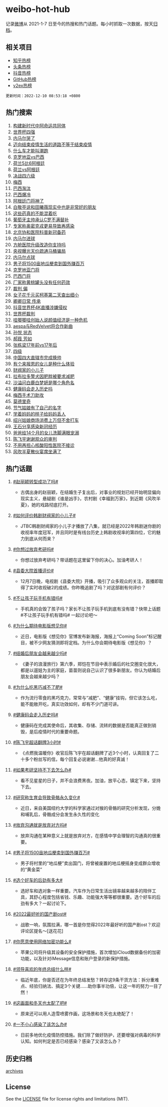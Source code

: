# weibo-hot-hub

记录[微博](https://www.weibo.com)从 2021-1-7 日至今的热搜和热门话题。每小时抓取一次数据，按天[归档](archives)。

## 相关项目

- [知乎热榜](https://github.com/lonnyzhang423/zhihu-hot-hub)
- [头条热榜](https://github.com/lonnyzhang423/toutiao-hot-hub)
- [抖音热榜](https://github.com/lonnyzhang423/douyin-hot-hub)
- [GitHub热榜](https://github.com/lonnyzhang423/github-hot-hub)
- [v2ex热榜](https://github.com/lonnyzhang423/v2ex-hot-hub)


`更新时间：2022-12-10 08:53:18 +0800`

## 热门搜索

1. [构建新时代中阿命运共同体](https://m.weibo.cn/search?containerid=100103type%3D1%26t%3D10%26q%3D%23%E6%9E%84%E5%BB%BA%E6%96%B0%E6%97%B6%E4%BB%A3%E4%B8%AD%E9%98%BF%E5%91%BD%E8%BF%90%E5%85%B1%E5%90%8C%E4%BD%93%23&stream_entry_id=51&isnewpage=1&extparam=seat%3D1%26c_type%3D51%26filter_type%3Drealtimehot%26dgr%3D0%26cate%3D10103%26pos%3D0%26display_time%3D1670633597%26pre_seqid%3D167063359701302915252&luicode=10000011&lfid=106003type%253D25%2526t%253D3%2526disable_hot%253D1%2526filter_type%253Drealtimehot)
1. [世界杯四强](https://m.weibo.cn/search?containerid=100103type%3D1%26t%3D10%26q%3D%23%E4%B8%96%E7%95%8C%E6%9D%AF%E5%9B%9B%E5%BC%BA%23&stream_entry_id=31&isnewpage=1&extparam=seat%3D1%26lcate%3D5001%26filter_type%3Drealtimehot%26pos%3D0%26q%3D%2523%25E4%25B8%2596%25E7%2595%258C%25E6%259D%25AF%25E5%259B%259B%25E5%25BC%25BA%2523%26c_type%3D31%26flag%3D1%26dgr%3D0%26cate%3D5001%26band_rank%3D1%26realpos%3D1%26display_time%3D1670633597%26pre_seqid%3D167063359701302915252&luicode=10000011&lfid=106003type%253D25%2526t%253D3%2526disable_hot%253D1%2526filter_type%253Drealtimehot)
1. [内马尔哭了](https://m.weibo.cn/search?containerid=100103type%3D1%26t%3D10%26q%3D%23%E5%86%85%E9%A9%AC%E5%B0%94%E5%93%AD%E4%BA%86%23&stream_entry_id=31&isnewpage=1&extparam=seat%3D1%26lcate%3D5001%26filter_type%3Drealtimehot%26pos%3D1%26q%3D%2523%25E5%2586%2585%25E9%25A9%25AC%25E5%25B0%2594%25E5%2593%25AD%25E4%25BA%2586%2523%26c_type%3D31%26flag%3D16%26dgr%3D0%26cate%3D5001%26band_rank%3D2%26realpos%3D2%26display_time%3D1670633597%26pre_seqid%3D167063359701302915252&luicode=10000011&lfid=106003type%253D25%2526t%253D3%2526disable_hot%253D1%2526filter_type%253Drealtimehot)
1. [迈向结束疫情生活的道路不等于结束疫情](https://m.weibo.cn/search?containerid=100103type%3D1%26t%3D10%26q%3D%23%E8%BF%88%E5%90%91%E7%BB%93%E6%9D%9F%E7%96%AB%E6%83%85%E7%94%9F%E6%B4%BB%E7%9A%84%E9%81%93%E8%B7%AF%E4%B8%8D%E7%AD%89%E4%BA%8E%E7%BB%93%E6%9D%9F%E7%96%AB%E6%83%85%23&stream_entry_id=31&isnewpage=1&extparam=seat%3D1%26lcate%3D5001%26filter_type%3Drealtimehot%26pos%3D2%26q%3D%2523%25E8%25BF%2588%25E5%2590%2591%25E7%25BB%2593%25E6%259D%259F%25E7%2596%25AB%25E6%2583%2585%25E7%2594%259F%25E6%25B4%25BB%25E7%259A%2584%25E9%2581%2593%25E8%25B7%25AF%25E4%25B8%258D%25E7%25AD%2589%25E4%25BA%258E%25E7%25BB%2593%25E6%259D%259F%25E7%2596%25AB%25E6%2583%2585%2523%26c_type%3D31%26flag%3D0%26dgr%3D0%26cate%3D5001%26band_rank%3D3%26realpos%3D3%26display_time%3D1670633597%26pre_seqid%3D167063359701302915252&luicode=10000011&lfid=106003type%253D25%2526t%253D3%2526disable_hot%253D1%2526filter_type%253Drealtimehot)
1. [什么车才能叫潮跑](https://m.weibo.cn/search?containerid=100103type%3D1%26t%3D10%26q%3D%23%E4%BB%80%E4%B9%88%E8%BD%A6%E6%89%8D%E8%83%BD%E5%8F%AB%E6%BD%AE%E8%B7%91%23&stream_entry_id=31&isnewpage=1&extparam=seat%3D1%26topic_ad%3D1%26lcate%3D5001%26filter_type%3Drealtimehot%26pos%3D3%26q%3D%2523%25E4%25BB%2580%25E4%25B9%2588%25E8%25BD%25A6%25E6%2589%258D%25E8%2583%25BD%25E5%258F%25AB%25E6%25BD%25AE%25E8%25B7%2591%2523%26c_type%3D31%26dgr%3D0%26cate%3D5001%26adid%3D174177%26band_rank%3D4%26display_time%3D1670633597%26pre_seqid%3D167063359701302915252&luicode=10000011&lfid=106003type%253D25%2526t%253D3%2526disable_hot%253D1%2526filter_type%253Drealtimehot)
1. [克罗地亚vs巴西](https://m.weibo.cn/search?containerid=100103type%3D1%26t%3D10%26q%3D%E5%85%8B%E7%BD%97%E5%9C%B0%E4%BA%9Avs%E5%B7%B4%E8%A5%BF&stream_entry_id=31&isnewpage=1&extparam=seat%3D1%26lcate%3D5001%26filter_type%3Drealtimehot%26pos%3D4%26q%3D%25E5%2585%258B%25E7%25BD%2597%25E5%259C%25B0%25E4%25BA%259Avs%25E5%25B7%25B4%25E8%25A5%25BF%26c_type%3D31%26flag%3D0%26dgr%3D0%26cate%3D5001%26band_rank%3D4%26realpos%3D4%26display_time%3D1670633597%26pre_seqid%3D167063359701302915252&luicode=10000011&lfid=106003type%253D25%2526t%253D3%2526disable_hot%253D1%2526filter_type%253Drealtimehot)
1. [荷兰5比6阿根廷](https://m.weibo.cn/search?containerid=100103type%3D1%26t%3D10%26q%3D%23%E8%8D%B7%E5%85%B05%E6%AF%946%E9%98%BF%E6%A0%B9%E5%BB%B7%23&stream_entry_id=31&isnewpage=1&extparam=seat%3D1%26lcate%3D5001%26filter_type%3Drealtimehot%26pos%3D5%26q%3D%2523%25E8%258D%25B7%25E5%2585%25B05%25E6%25AF%25946%25E9%2598%25BF%25E6%25A0%25B9%25E5%25BB%25B7%2523%26c_type%3D31%26flag%3D16%26dgr%3D0%26cate%3D5001%26band_rank%3D5%26realpos%3D5%26display_time%3D1670633597%26pre_seqid%3D167063359701302915252&luicode=10000011&lfid=106003type%253D25%2526t%253D3%2526disable_hot%253D1%2526filter_type%253Drealtimehot)
1. [荷兰vs阿根廷](https://m.weibo.cn/search?containerid=100103type%3D1%26t%3D10%26q%3D%23%E8%8D%B7%E5%85%B0vs%E9%98%BF%E6%A0%B9%E5%BB%B7%23&stream_entry_id=31&isnewpage=1&extparam=seat%3D1%26lcate%3D5001%26filter_type%3Drealtimehot%26pos%3D6%26q%3D%2523%25E8%258D%25B7%25E5%2585%25B0vs%25E9%2598%25BF%25E6%25A0%25B9%25E5%25BB%25B7%2523%26c_type%3D31%26flag%3D16%26dgr%3D0%26cate%3D5001%26band_rank%3D6%26realpos%3D6%26display_time%3D1670633597%26pre_seqid%3D167063359701302915252&luicode=10000011&lfid=106003type%253D25%2526t%253D3%2526disable_hot%253D1%2526filter_type%253Drealtimehot)
1. [决战四六级](https://m.weibo.cn/search?containerid=100103type%3D1%26t%3D10%26q%3D%23%E5%86%B3%E6%88%98%E5%9B%9B%E5%85%AD%E7%BA%A7%23&stream_entry_id=31&isnewpage=1&extparam=seat%3D1%26lcate%3D5001%26filter_type%3Drealtimehot%26pos%3D7%26q%3D%2523%25E5%2586%25B3%25E6%2588%2598%25E5%259B%259B%25E5%2585%25AD%25E7%25BA%25A7%2523%26c_type%3D31%26dgr%3D0%26cate%3D5001%26adid%3D174599%26band_rank%3D7%26display_time%3D1670633597%26pre_seqid%3D167063359701302915252&luicode=10000011&lfid=106003type%253D25%2526t%253D3%2526disable_hot%253D1%2526filter_type%253Drealtimehot)
1. [梅西](https://m.weibo.cn/search?containerid=100103type%3D1%26t%3D10%26q%3D%23%E6%A2%85%E8%A5%BF%23&stream_entry_id=31&isnewpage=1&extparam=seat%3D1%26lcate%3D5001%26filter_type%3Drealtimehot%26pos%3D8%26q%3D%2523%25E6%25A2%2585%25E8%25A5%25BF%2523%26c_type%3D31%26flag%3D16%26dgr%3D0%26cate%3D5001%26band_rank%3D7%26realpos%3D7%26display_time%3D1670633597%26pre_seqid%3D167063359701302915252&luicode=10000011&lfid=106003type%253D25%2526t%253D3%2526disable_hot%253D1%2526filter_type%253Drealtimehot)
1. [巴西淘汰](https://m.weibo.cn/search?containerid=100103type%3D1%26t%3D10%26q%3D%23%E5%B7%B4%E8%A5%BF%E6%B7%98%E6%B1%B0%23&stream_entry_id=31&isnewpage=1&extparam=seat%3D1%26lcate%3D5001%26filter_type%3Drealtimehot%26pos%3D9%26q%3D%2523%25E5%25B7%25B4%25E8%25A5%25BF%25E6%25B7%2598%25E6%25B1%25B0%2523%26c_type%3D31%26flag%3D16%26dgr%3D0%26cate%3D5001%26band_rank%3D8%26realpos%3D8%26display_time%3D1670633597%26pre_seqid%3D167063359701302915252&luicode=10000011&lfid=106003type%253D25%2526t%253D3%2526disable_hot%253D1%2526filter_type%253Drealtimehot)
1. [巴西爆冷](https://m.weibo.cn/search?containerid=100103type%3D1%26t%3D10%26q%3D%23%E5%B7%B4%E8%A5%BF%E7%88%86%E5%86%B7%23&stream_entry_id=31&isnewpage=1&extparam=seat%3D1%26lcate%3D5001%26filter_type%3Drealtimehot%26pos%3D10%26q%3D%2523%25E5%25B7%25B4%25E8%25A5%25BF%25E7%2588%2586%25E5%2586%25B7%2523%26c_type%3D31%26flag%3D0%26dgr%3D0%26cate%3D5001%26band_rank%3D9%26realpos%3D9%26display_time%3D1670633597%26pre_seqid%3D167063359701302915252&luicode=10000011&lfid=106003type%253D25%2526t%253D3%2526disable_hot%253D1%2526filter_type%253Drealtimehot)
1. [阿根廷门将神了](https://m.weibo.cn/search?containerid=100103type%3D1%26t%3D10%26q%3D%23%E9%98%BF%E6%A0%B9%E5%BB%B7%E9%97%A8%E5%B0%86%E7%A5%9E%E4%BA%86%23&stream_entry_id=31&isnewpage=1&extparam=seat%3D1%26lcate%3D5001%26filter_type%3Drealtimehot%26pos%3D11%26q%3D%2523%25E9%2598%25BF%25E6%25A0%25B9%25E5%25BB%25B7%25E9%2597%25A8%25E5%25B0%2586%25E7%25A5%259E%25E4%25BA%2586%2523%26c_type%3D31%26flag%3D0%26dgr%3D0%26cate%3D5001%26band_rank%3D10%26realpos%3D10%26display_time%3D1670633597%26pre_seqid%3D167063359701302915252&luicode=10000011&lfid=106003type%253D25%2526t%253D3%2526disable_hot%253D1%2526filter_type%253Drealtimehot)
1. [白敬亭说和田曦薇现实中也是非常好的朋友](https://m.weibo.cn/search?containerid=100103type%3D1%26t%3D10%26q%3D%23%E7%99%BD%E6%95%AC%E4%BA%AD%E8%AF%B4%E5%92%8C%E7%94%B0%E6%9B%A6%E8%96%87%E7%8E%B0%E5%AE%9E%E4%B8%AD%E4%B9%9F%E6%98%AF%E9%9D%9E%E5%B8%B8%E5%A5%BD%E7%9A%84%E6%9C%8B%E5%8F%8B%23&stream_entry_id=31&isnewpage=1&extparam=seat%3D1%26lcate%3D5001%26filter_type%3Drealtimehot%26pos%3D12%26q%3D%2523%25E7%2599%25BD%25E6%2595%25AC%25E4%25BA%25AD%25E8%25AF%25B4%25E5%2592%258C%25E7%2594%25B0%25E6%259B%25A6%25E8%2596%2587%25E7%258E%25B0%25E5%25AE%259E%25E4%25B8%25AD%25E4%25B9%259F%25E6%2598%25AF%25E9%259D%259E%25E5%25B8%25B8%25E5%25A5%25BD%25E7%259A%2584%25E6%259C%258B%25E5%258F%258B%2523%26c_type%3D31%26flag%3D0%26dgr%3D0%26cate%3D5001%26band_rank%3D11%26realpos%3D11%26display_time%3D1670633597%26pre_seqid%3D167063359701302915252&luicode=10000011&lfid=106003type%253D25%2526t%253D3%2526disable_hot%253D1%2526filter_type%253Drealtimehot)
1. [这些药真的不能混着吃](https://m.weibo.cn/search?containerid=100103type%3D1%26t%3D10%26q%3D%23%E8%BF%99%E4%BA%9B%E8%8D%AF%E7%9C%9F%E7%9A%84%E4%B8%8D%E8%83%BD%E6%B7%B7%E7%9D%80%E5%90%83%23&stream_entry_id=31&isnewpage=1&extparam=seat%3D1%26lcate%3D5001%26filter_type%3Drealtimehot%26pos%3D13%26q%3D%2523%25E8%25BF%2599%25E4%25BA%259B%25E8%258D%25AF%25E7%259C%259F%25E7%259A%2584%25E4%25B8%258D%25E8%2583%25BD%25E6%25B7%25B7%25E7%259D%2580%25E5%2590%2583%2523%26c_type%3D31%26flag%3D1%26dgr%3D0%26cate%3D5001%26band_rank%3D12%26realpos%3D12%26display_time%3D1670633597%26pre_seqid%3D167063359701302915252&luicode=10000011&lfid=106003type%253D25%2526t%253D3%2526disable_hot%253D1%2526filter_type%253Drealtimehot)
1. [葡萄牙主帅承认C罗不满替补](https://m.weibo.cn/search?containerid=100103type%3D1%26t%3D10%26q%3D%23%E8%91%A1%E8%90%84%E7%89%99%E4%B8%BB%E5%B8%85%E6%89%BF%E8%AE%A4C%E7%BD%97%E4%B8%8D%E6%BB%A1%E6%9B%BF%E8%A1%A5%23&stream_entry_id=31&isnewpage=1&extparam=seat%3D1%26lcate%3D5001%26filter_type%3Drealtimehot%26pos%3D14%26q%3D%2523%25E8%2591%25A1%25E8%2590%2584%25E7%2589%2599%25E4%25B8%25BB%25E5%25B8%2585%25E6%2589%25BF%25E8%25AE%25A4C%25E7%25BD%2597%25E4%25B8%258D%25E6%25BB%25A1%25E6%259B%25BF%25E8%25A1%25A5%2523%26c_type%3D31%26flag%3D0%26dgr%3D0%26cate%3D5001%26band_rank%3D13%26realpos%3D13%26display_time%3D1670633597%26pre_seqid%3D167063359701302915252&luicode=10000011&lfid=106003type%253D25%2526t%253D3%2526disable_hot%253D1%2526filter_type%253Drealtimehot)
1. [专家称奥密克戎更易导致再感染](https://m.weibo.cn/search?containerid=100103type%3D1%26t%3D10%26q%3D%23%E4%B8%93%E5%AE%B6%E7%A7%B0%E5%A5%A5%E5%AF%86%E5%85%8B%E6%88%8E%E6%9B%B4%E6%98%93%E5%AF%BC%E8%87%B4%E5%86%8D%E6%84%9F%E6%9F%93%23&stream_entry_id=31&isnewpage=1&extparam=seat%3D1%26lcate%3D5001%26filter_type%3Drealtimehot%26pos%3D15%26q%3D%2523%25E4%25B8%2593%25E5%25AE%25B6%25E7%25A7%25B0%25E5%25A5%25A5%25E5%25AF%2586%25E5%2585%258B%25E6%2588%258E%25E6%259B%25B4%25E6%2598%2593%25E5%25AF%25BC%25E8%2587%25B4%25E5%2586%258D%25E6%2584%259F%25E6%259F%2593%2523%26c_type%3D31%26flag%3D1%26dgr%3D0%26cate%3D5001%26band_rank%3D14%26realpos%3D14%26display_time%3D1670633597%26pre_seqid%3D167063359701302915252&luicode=10000011&lfid=106003type%253D25%2526t%253D3%2526disable_hot%253D1%2526filter_type%253Drealtimehot)
1. [北京协和医院科普新冠备药](https://m.weibo.cn/search?containerid=100103type%3D1%26t%3D10%26q%3D%23%E5%8C%97%E4%BA%AC%E5%8D%8F%E5%92%8C%E5%8C%BB%E9%99%A2%E7%A7%91%E6%99%AE%E6%96%B0%E5%86%A0%E5%A4%87%E8%8D%AF%23&stream_entry_id=31&isnewpage=1&extparam=seat%3D1%26lcate%3D5001%26filter_type%3Drealtimehot%26pos%3D16%26q%3D%2523%25E5%258C%2597%25E4%25BA%25AC%25E5%258D%258F%25E5%2592%258C%25E5%258C%25BB%25E9%2599%25A2%25E7%25A7%2591%25E6%2599%25AE%25E6%2596%25B0%25E5%2586%25A0%25E5%25A4%2587%25E8%258D%25AF%2523%26c_type%3D31%26flag%3D1%26dgr%3D0%26cate%3D5001%26band_rank%3D15%26realpos%3D15%26display_time%3D1670633597%26pre_seqid%3D167063359701302915252&luicode=10000011&lfid=106003type%253D25%2526t%253D3%2526disable_hot%253D1%2526filter_type%253Drealtimehot)
1. [内马尔进球](https://m.weibo.cn/search?containerid=100103type%3D1%26t%3D10%26q%3D%23%E5%86%85%E9%A9%AC%E5%B0%94%E8%BF%9B%E7%90%83%23&stream_entry_id=31&isnewpage=1&extparam=seat%3D1%26lcate%3D5001%26filter_type%3Drealtimehot%26pos%3D17%26q%3D%2523%25E5%2586%2585%25E9%25A9%25AC%25E5%25B0%2594%25E8%25BF%259B%25E7%2590%2583%2523%26c_type%3D31%26flag%3D0%26dgr%3D0%26cate%3D5001%26band_rank%3D16%26realpos%3D16%26display_time%3D1670633597%26pre_seqid%3D167063359701302915252&luicode=10000011&lfid=106003type%253D25%2526t%253D3%2526disable_hot%253D1%2526filter_type%253Drealtimehot)
1. [方舱医院升级改造你支持吗](https://m.weibo.cn/search?containerid=100103type%3D1%26t%3D10%26q%3D%23%E6%96%B9%E8%88%B1%E5%8C%BB%E9%99%A2%E5%8D%87%E7%BA%A7%E6%94%B9%E9%80%A0%E4%BD%A0%E6%94%AF%E6%8C%81%E5%90%97%23&stream_entry_id=31&isnewpage=1&extparam=seat%3D1%26lcate%3D5001%26filter_type%3Drealtimehot%26pos%3D18%26q%3D%2523%25E6%2596%25B9%25E8%2588%25B1%25E5%258C%25BB%25E9%2599%25A2%25E5%258D%2587%25E7%25BA%25A7%25E6%2594%25B9%25E9%2580%25A0%25E4%25BD%25A0%25E6%2594%25AF%25E6%258C%2581%25E5%2590%2597%2523%26c_type%3D31%26flag%3D1%26dgr%3D0%26cate%3D5001%26band_rank%3D17%26realpos%3D17%26display_time%3D1670633597%26pre_seqid%3D167063359701302915252&luicode=10000011&lfid=106003type%253D25%2526t%253D3%2526disable_hot%253D1%2526filter_type%253Drealtimehot)
1. [央视曝光天价疏通马桶骗局](https://m.weibo.cn/search?containerid=100103type%3D1%26t%3D10%26q%3D%23%E5%A4%AE%E8%A7%86%E6%9B%9D%E5%85%89%E5%A4%A9%E4%BB%B7%E7%96%8F%E9%80%9A%E9%A9%AC%E6%A1%B6%E9%AA%97%E5%B1%80%23&stream_entry_id=31&isnewpage=1&extparam=seat%3D1%26lcate%3D5001%26filter_type%3Drealtimehot%26pos%3D19%26q%3D%2523%25E5%25A4%25AE%25E8%25A7%2586%25E6%259B%259D%25E5%2585%2589%25E5%25A4%25A9%25E4%25BB%25B7%25E7%2596%258F%25E9%2580%259A%25E9%25A9%25AC%25E6%25A1%25B6%25E9%25AA%2597%25E5%25B1%2580%2523%26c_type%3D31%26flag%3D0%26dgr%3D0%26cate%3D5001%26band_rank%3D18%26realpos%3D18%26display_time%3D1670633597%26pre_seqid%3D167063359701302915252&luicode=10000011&lfid=106003type%253D25%2526t%253D3%2526disable_hot%253D1%2526filter_type%253Drealtimehot)
1. [内马尔点球](https://m.weibo.cn/search?containerid=100103type%3D1%26t%3D10%26q%3D%E5%86%85%E9%A9%AC%E5%B0%94%E7%82%B9%E7%90%83&stream_entry_id=31&isnewpage=1&extparam=seat%3D1%26lcate%3D5001%26filter_type%3Drealtimehot%26pos%3D20%26q%3D%25E5%2586%2585%25E9%25A9%25AC%25E5%25B0%2594%25E7%2582%25B9%25E7%2590%2583%26c_type%3D31%26flag%3D0%26dgr%3D0%26cate%3D5001%26band_rank%3D19%26realpos%3D19%26display_time%3D1670633597%26pre_seqid%3D167063359701302915252&luicode=10000011&lfid=106003type%253D25%2526t%253D3%2526disable_hot%253D1%2526filter_type%253Drealtimehot)
1. [男子将1500亩地瓜梗卖到国外赚百万](https://m.weibo.cn/search?containerid=100103type%3D1%26t%3D10%26q%3D%23%E7%94%B7%E5%AD%90%E5%B0%861500%E4%BA%A9%E5%9C%B0%E7%93%9C%E6%A2%97%E5%8D%96%E5%88%B0%E5%9B%BD%E5%A4%96%E8%B5%9A%E7%99%BE%E4%B8%87%23&stream_entry_id=31&isnewpage=1&extparam=seat%3D1%26lcate%3D5001%26filter_type%3Drealtimehot%26pos%3D21%26q%3D%2523%25E7%2594%25B7%25E5%25AD%2590%25E5%25B0%25861500%25E4%25BA%25A9%25E5%259C%25B0%25E7%2593%259C%25E6%25A2%2597%25E5%258D%2596%25E5%2588%25B0%25E5%259B%25BD%25E5%25A4%2596%25E8%25B5%259A%25E7%2599%25BE%25E4%25B8%2587%2523%26c_type%3D31%26flag%3D1%26dgr%3D0%26cate%3D5001%26band_rank%3D20%26realpos%3D20%26display_time%3D1670633597%26pre_seqid%3D167063359701302915252&luicode=10000011&lfid=106003type%253D25%2526t%253D3%2526disable_hot%253D1%2526filter_type%253Drealtimehot)
1. [克罗地亚门将](https://m.weibo.cn/search?containerid=100103type%3D1%26t%3D10%26q%3D%23%E5%85%8B%E7%BD%97%E5%9C%B0%E4%BA%9A%E9%97%A8%E5%B0%86%23&stream_entry_id=31&isnewpage=1&extparam=seat%3D1%26lcate%3D5001%26filter_type%3Drealtimehot%26pos%3D22%26q%3D%2523%25E5%2585%258B%25E7%25BD%2597%25E5%259C%25B0%25E4%25BA%259A%25E9%2597%25A8%25E5%25B0%2586%2523%26c_type%3D31%26flag%3D0%26dgr%3D0%26cate%3D5001%26band_rank%3D21%26realpos%3D21%26display_time%3D1670633597%26pre_seqid%3D167063359701302915252&luicode=10000011&lfid=106003type%253D25%2526t%253D3%2526disable_hot%253D1%2526filter_type%253Drealtimehot)
1. [巴西门将](https://m.weibo.cn/search?containerid=100103type%3D1%26t%3D10%26q%3D%E5%B7%B4%E8%A5%BF%E9%97%A8%E5%B0%86&stream_entry_id=31&isnewpage=1&extparam=seat%3D1%26lcate%3D5001%26filter_type%3Drealtimehot%26pos%3D23%26q%3D%25E5%25B7%25B4%25E8%25A5%25BF%25E9%2597%25A8%25E5%25B0%2586%26c_type%3D31%26flag%3D0%26dgr%3D0%26cate%3D5001%26band_rank%3D22%26realpos%3D22%26display_time%3D1670633597%26pre_seqid%3D167063359701302915252&luicode=10000011&lfid=106003type%253D25%2526t%253D3%2526disable_hot%253D1%2526filter_type%253Drealtimehot)
1. [厂家称黄桃罐头没有任何药效](https://m.weibo.cn/search?containerid=100103type%3D1%26t%3D10%26q%3D%23%E5%8E%82%E5%AE%B6%E7%A7%B0%E9%BB%84%E6%A1%83%E7%BD%90%E5%A4%B4%E6%B2%A1%E6%9C%89%E4%BB%BB%E4%BD%95%E8%8D%AF%E6%95%88%23&stream_entry_id=31&isnewpage=1&extparam=seat%3D1%26lcate%3D5001%26filter_type%3Drealtimehot%26pos%3D24%26q%3D%2523%25E5%258E%2582%25E5%25AE%25B6%25E7%25A7%25B0%25E9%25BB%2584%25E6%25A1%2583%25E7%25BD%2590%25E5%25A4%25B4%25E6%25B2%25A1%25E6%259C%2589%25E4%25BB%25BB%25E4%25BD%2595%25E8%258D%25AF%25E6%2595%2588%2523%26c_type%3D31%26flag%3D0%26dgr%3D0%26cate%3D5001%26band_rank%3D23%26realpos%3D23%26display_time%3D1670633597%26pre_seqid%3D167063359701302915252&luicode=10000011&lfid=106003type%253D25%2526t%253D3%2526disable_hot%253D1%2526filter_type%253Drealtimehot)
1. [裁判 偏](https://m.weibo.cn/search?containerid=100103type%3D1%26t%3D10%26q%3D%E8%A3%81%E5%88%A4+%E5%81%8F&stream_entry_id=31&isnewpage=1&extparam=seat%3D1%26lcate%3D5001%26filter_type%3Drealtimehot%26pos%3D25%26q%3D%25E8%25A3%2581%25E5%2588%25A4%2520%25E5%2581%258F%26c_type%3D31%26flag%3D0%26dgr%3D0%26cate%3D5001%26band_rank%3D24%26realpos%3D24%26display_time%3D1670633597%26pre_seqid%3D167063359701302915252&luicode=10000011&lfid=106003type%253D25%2526t%253D3%2526disable_hot%253D1%2526filter_type%253Drealtimehot)
1. [女子花千元买柯基第二天查出细小](https://m.weibo.cn/search?containerid=100103type%3D1%26t%3D10%26q%3D%23%E5%A5%B3%E5%AD%90%E8%8A%B1%E5%8D%83%E5%85%83%E4%B9%B0%E6%9F%AF%E5%9F%BA%E7%AC%AC%E4%BA%8C%E5%A4%A9%E6%9F%A5%E5%87%BA%E7%BB%86%E5%B0%8F%23&stream_entry_id=31&isnewpage=1&extparam=seat%3D1%26lcate%3D5001%26filter_type%3Drealtimehot%26pos%3D26%26q%3D%2523%25E5%25A5%25B3%25E5%25AD%2590%25E8%258A%25B1%25E5%258D%2583%25E5%2585%2583%25E4%25B9%25B0%25E6%259F%25AF%25E5%259F%25BA%25E7%25AC%25AC%25E4%25BA%258C%25E5%25A4%25A9%25E6%259F%25A5%25E5%2587%25BA%25E7%25BB%2586%25E5%25B0%258F%2523%26c_type%3D31%26flag%3D0%26dgr%3D0%26cate%3D5001%26band_rank%3D25%26realpos%3D25%26display_time%3D1670633597%26pre_seqid%3D167063359701302915252&luicode=10000011&lfid=106003type%253D25%2526t%253D3%2526disable_hot%253D1%2526filter_type%253Drealtimehot)
1. [卿卿日常 传承](https://m.weibo.cn/search?containerid=100103type%3D1%26t%3D10%26q%3D%E5%8D%BF%E5%8D%BF%E6%97%A5%E5%B8%B8+%E4%BC%A0%E6%89%BF&stream_entry_id=31&isnewpage=1&extparam=seat%3D1%26lcate%3D5001%26filter_type%3Drealtimehot%26pos%3D27%26q%3D%25E5%258D%25BF%25E5%258D%25BF%25E6%2597%25A5%25E5%25B8%25B8%2520%25E4%25BC%25A0%25E6%2589%25BF%26c_type%3D31%26flag%3D0%26dgr%3D0%26cate%3D5001%26band_rank%3D26%26realpos%3D26%26display_time%3D1670633597%26pre_seqid%3D167063359701302915252&luicode=10000011&lfid=106003type%253D25%2526t%253D3%2526disable_hot%253D1%2526filter_type%253Drealtimehot)
1. [抖音世界杯4K直播涉嫌侵权](https://m.weibo.cn/search?containerid=100103type%3D1%26t%3D10%26q%3D%23%E6%8A%96%E9%9F%B3%E4%B8%96%E7%95%8C%E6%9D%AF4K%E7%9B%B4%E6%92%AD%E6%B6%89%E5%AB%8C%E4%BE%B5%E6%9D%83%23&stream_entry_id=31&isnewpage=1&extparam=seat%3D1%26lcate%3D5001%26filter_type%3Drealtimehot%26pos%3D28%26q%3D%2523%25E6%258A%2596%25E9%259F%25B3%25E4%25B8%2596%25E7%2595%258C%25E6%259D%25AF4K%25E7%259B%25B4%25E6%2592%25AD%25E6%25B6%2589%25E5%25AB%258C%25E4%25BE%25B5%25E6%259D%2583%2523%26c_type%3D31%26flag%3D0%26dgr%3D0%26cate%3D5001%26band_rank%3D27%26realpos%3D27%26display_time%3D1670633597%26pre_seqid%3D167063359701302915252&luicode=10000011&lfid=106003type%253D25%2526t%253D3%2526disable_hot%253D1%2526filter_type%253Drealtimehot)
1. [世界杯裁判](https://m.weibo.cn/search?containerid=100103type%3D1%26t%3D10%26q%3D%E4%B8%96%E7%95%8C%E6%9D%AF%E8%A3%81%E5%88%A4&stream_entry_id=31&isnewpage=1&extparam=seat%3D1%26lcate%3D5001%26filter_type%3Drealtimehot%26pos%3D29%26q%3D%25E4%25B8%2596%25E7%2595%258C%25E6%259D%25AF%25E8%25A3%2581%25E5%2588%25A4%26c_type%3D31%26flag%3D1%26dgr%3D0%26cate%3D5001%26band_rank%3D28%26realpos%3D28%26display_time%3D1670633597%26pre_seqid%3D167063359701302915252&luicode=10000011&lfid=106003type%253D25%2526t%253D3%2526disable_hot%253D1%2526filter_type%253Drealtimehot)
1. [哇唧唧哇创始人说颜值经济是一种危机](https://m.weibo.cn/search?containerid=100103type%3D1%26t%3D10%26q%3D%23%E5%93%87%E5%94%A7%E5%94%A7%E5%93%87%E5%88%9B%E5%A7%8B%E4%BA%BA%E8%AF%B4%E9%A2%9C%E5%80%BC%E7%BB%8F%E6%B5%8E%E6%98%AF%E4%B8%80%E7%A7%8D%E5%8D%B1%E6%9C%BA%23&stream_entry_id=31&isnewpage=1&extparam=seat%3D1%26lcate%3D5001%26filter_type%3Drealtimehot%26pos%3D30%26q%3D%2523%25E5%2593%2587%25E5%2594%25A7%25E5%2594%25A7%25E5%2593%2587%25E5%2588%259B%25E5%25A7%258B%25E4%25BA%25BA%25E8%25AF%25B4%25E9%25A2%259C%25E5%2580%25BC%25E7%25BB%258F%25E6%25B5%258E%25E6%2598%25AF%25E4%25B8%2580%25E7%25A7%258D%25E5%258D%25B1%25E6%259C%25BA%2523%26c_type%3D31%26flag%3D0%26dgr%3D0%26cate%3D5001%26band_rank%3D29%26realpos%3D29%26display_time%3D1670633597%26pre_seqid%3D167063359701302915252&luicode=10000011&lfid=106003type%253D25%2526t%253D3%2526disable_hot%253D1%2526filter_type%253Drealtimehot)
1. [aespa与RedVelvet将合作新曲](https://m.weibo.cn/search?containerid=100103type%3D1%26t%3D10%26q%3D%23aespa%E4%B8%8ERedVelvet%E5%B0%86%E5%90%88%E4%BD%9C%E6%96%B0%E6%9B%B2%23&stream_entry_id=31&isnewpage=1&extparam=seat%3D1%26lcate%3D5001%26filter_type%3Drealtimehot%26pos%3D31%26q%3D%2523aespa%25E4%25B8%258ERedVelvet%25E5%25B0%2586%25E5%2590%2588%25E4%25BD%259C%25E6%2596%25B0%25E6%259B%25B2%2523%26c_type%3D31%26flag%3D1%26dgr%3D0%26cate%3D5001%26band_rank%3D30%26realpos%3D30%26display_time%3D1670633597%26pre_seqid%3D167063359701302915252&luicode=10000011&lfid=106003type%253D25%2526t%253D3%2526disable_hot%253D1%2526filter_type%253Drealtimehot)
1. [孙悦 状态](https://m.weibo.cn/search?containerid=100103type%3D1%26t%3D10%26q%3D%E5%AD%99%E6%82%A6+%E7%8A%B6%E6%80%81&stream_entry_id=31&isnewpage=1&extparam=seat%3D1%26lcate%3D5001%26filter_type%3Drealtimehot%26pos%3D32%26q%3D%25E5%25AD%2599%25E6%2582%25A6%2520%25E7%258A%25B6%25E6%2580%2581%26c_type%3D31%26flag%3D0%26dgr%3D0%26cate%3D5001%26band_rank%3D31%26realpos%3D31%26display_time%3D1670633597%26pre_seqid%3D167063359701302915252&luicode=10000011&lfid=106003type%253D25%2526t%253D3%2526disable_hot%253D1%2526filter_type%253Drealtimehot)
1. [郝葭 芳如](https://m.weibo.cn/search?containerid=100103type%3D1%26t%3D10%26q%3D%E9%83%9D%E8%91%AD+%E8%8A%B3%E5%A6%82&stream_entry_id=31&isnewpage=1&extparam=seat%3D1%26lcate%3D5001%26filter_type%3Drealtimehot%26pos%3D33%26q%3D%25E9%2583%259D%25E8%2591%25AD%2520%25E8%258A%25B3%25E5%25A6%2582%26c_type%3D31%26flag%3D0%26dgr%3D0%26cate%3D5001%26band_rank%3D32%26realpos%3D32%26display_time%3D1670633597%26pre_seqid%3D167063359701302915252&luicode=10000011&lfid=106003type%253D25%2526t%253D3%2526disable_hot%253D1%2526filter_type%253Drealtimehot)
1. [张栋梁17年前vs17年后](https://m.weibo.cn/search?containerid=100103type%3D1%26t%3D10%26q%3D%23%E5%BC%A0%E6%A0%8B%E6%A2%8117%E5%B9%B4%E5%89%8Dvs17%E5%B9%B4%E5%90%8E%23&stream_entry_id=31&isnewpage=1&extparam=seat%3D1%26lcate%3D5001%26filter_type%3Drealtimehot%26pos%3D34%26q%3D%2523%25E5%25BC%25A0%25E6%25A0%258B%25E6%25A2%258117%25E5%25B9%25B4%25E5%2589%258Dvs17%25E5%25B9%25B4%25E5%2590%258E%2523%26c_type%3D31%26flag%3D0%26dgr%3D0%26cate%3D5001%26band_rank%3D33%26realpos%3D33%26display_time%3D1670633597%26pre_seqid%3D167063359701302915252&luicode=10000011&lfid=106003type%253D25%2526t%253D3%2526disable_hot%253D1%2526filter_type%253Drealtimehot)
1. [四级](https://m.weibo.cn/search?containerid=100103type%3D1%26t%3D10%26q%3D%E5%9B%9B%E7%BA%A7&stream_entry_id=31&isnewpage=1&extparam=seat%3D1%26lcate%3D5001%26filter_type%3Drealtimehot%26pos%3D35%26q%3D%25E5%259B%259B%25E7%25BA%25A7%26c_type%3D31%26flag%3D0%26dgr%3D0%26cate%3D5001%26band_rank%3D34%26realpos%3D34%26display_time%3D1670633597%26pre_seqid%3D167063359701302915252&luicode=10000011&lfid=106003type%253D25%2526t%253D3%2526disable_hot%253D1%2526filter_type%253Drealtimehot)
1. [中国四大直辖市完成换帅](https://m.weibo.cn/search?containerid=100103type%3D1%26t%3D10%26q%3D%23%E4%B8%AD%E5%9B%BD%E5%9B%9B%E5%A4%A7%E7%9B%B4%E8%BE%96%E5%B8%82%E5%AE%8C%E6%88%90%E6%8D%A2%E5%B8%85%23&stream_entry_id=31&isnewpage=1&extparam=seat%3D1%26lcate%3D5001%26filter_type%3Drealtimehot%26pos%3D36%26q%3D%2523%25E4%25B8%25AD%25E5%259B%25BD%25E5%259B%259B%25E5%25A4%25A7%25E7%259B%25B4%25E8%25BE%2596%25E5%25B8%2582%25E5%25AE%258C%25E6%2588%2590%25E6%258D%25A2%25E5%25B8%2585%2523%26c_type%3D31%26flag%3D0%26dgr%3D0%26cate%3D5001%26band_rank%3D35%26realpos%3D35%26display_time%3D1670633597%26pre_seqid%3D167063359701302915252&luicode=10000011&lfid=106003type%253D25%2526t%253D3%2526disable_hot%253D1%2526filter_type%253Drealtimehot)
1. [有个来报恩的女儿是种什么体验](https://m.weibo.cn/search?containerid=100103type%3D1%26t%3D10%26q%3D%23%E6%9C%89%E4%B8%AA%E6%9D%A5%E6%8A%A5%E6%81%A9%E7%9A%84%E5%A5%B3%E5%84%BF%E6%98%AF%E7%A7%8D%E4%BB%80%E4%B9%88%E4%BD%93%E9%AA%8C%23&stream_entry_id=31&isnewpage=1&extparam=seat%3D1%26lcate%3D5001%26filter_type%3Drealtimehot%26pos%3D37%26q%3D%2523%25E6%259C%2589%25E4%25B8%25AA%25E6%259D%25A5%25E6%258A%25A5%25E6%2581%25A9%25E7%259A%2584%25E5%25A5%25B3%25E5%2584%25BF%25E6%2598%25AF%25E7%25A7%258D%25E4%25BB%2580%25E4%25B9%2588%25E4%25BD%2593%25E9%25AA%258C%2523%26c_type%3D31%26flag%3D0%26dgr%3D0%26cate%3D5001%26band_rank%3D36%26realpos%3D36%26display_time%3D1670633597%26pre_seqid%3D167063359701302915252&luicode=10000011&lfid=106003type%253D25%2526t%253D3%2526disable_hot%253D1%2526filter_type%253Drealtimehot)
1. [财阀家的小儿子](https://m.weibo.cn/search?containerid=100103type%3D1%26t%3D10%26q%3D%23%E8%B4%A2%E9%98%80%E5%AE%B6%E7%9A%84%E5%B0%8F%E5%84%BF%E5%AD%90%23&stream_entry_id=31&isnewpage=1&extparam=seat%3D1%26lcate%3D5001%26filter_type%3Drealtimehot%26pos%3D38%26q%3D%2523%25E8%25B4%25A2%25E9%2598%2580%25E5%25AE%25B6%25E7%259A%2584%25E5%25B0%258F%25E5%2584%25BF%25E5%25AD%2590%2523%26c_type%3D31%26flag%3D0%26dgr%3D0%26cate%3D5001%26band_rank%3D37%26realpos%3D37%26display_time%3D1670633597%26pre_seqid%3D167063359701302915252&luicode=10000011&lfid=106003type%253D25%2526t%253D3%2526disable_hot%253D1%2526filter_type%253Drealtimehot)
1. [拉布拉多警犬因肥胖被要求减肥](https://m.weibo.cn/search?containerid=100103type%3D1%26t%3D10%26q%3D%23%E6%8B%89%E5%B8%83%E6%8B%89%E5%A4%9A%E8%AD%A6%E7%8A%AC%E5%9B%A0%E8%82%A5%E8%83%96%E8%A2%AB%E8%A6%81%E6%B1%82%E5%87%8F%E8%82%A5%23&stream_entry_id=31&isnewpage=1&extparam=seat%3D1%26lcate%3D5001%26filter_type%3Drealtimehot%26pos%3D39%26q%3D%2523%25E6%258B%2589%25E5%25B8%2583%25E6%258B%2589%25E5%25A4%259A%25E8%25AD%25A6%25E7%258A%25AC%25E5%259B%25A0%25E8%2582%25A5%25E8%2583%2596%25E8%25A2%25AB%25E8%25A6%2581%25E6%25B1%2582%25E5%2587%258F%25E8%2582%25A5%2523%26c_type%3D31%26flag%3D1%26dgr%3D0%26cate%3D5001%26band_rank%3D38%26realpos%3D38%26display_time%3D1670633597%26pre_seqid%3D167063359701302915252&luicode=10000011&lfid=106003type%253D25%2526t%253D3%2526disable_hot%253D1%2526filter_type%253Drealtimehot)
1. [沙溢问白鹿白梦妍是哪个角色名](https://m.weibo.cn/search?containerid=100103type%3D1%26t%3D10%26q%3D%23%E6%B2%99%E6%BA%A2%E9%97%AE%E7%99%BD%E9%B9%BF%E7%99%BD%E6%A2%A6%E5%A6%8D%E6%98%AF%E5%93%AA%E4%B8%AA%E8%A7%92%E8%89%B2%E5%90%8D%23&stream_entry_id=31&isnewpage=1&extparam=seat%3D1%26lcate%3D5001%26filter_type%3Drealtimehot%26pos%3D40%26q%3D%2523%25E6%25B2%2599%25E6%25BA%25A2%25E9%2597%25AE%25E7%2599%25BD%25E9%25B9%25BF%25E7%2599%25BD%25E6%25A2%25A6%25E5%25A6%258D%25E6%2598%25AF%25E5%2593%25AA%25E4%25B8%25AA%25E8%25A7%2592%25E8%2589%25B2%25E5%2590%258D%2523%26c_type%3D31%26flag%3D0%26dgr%3D0%26cate%3D5001%26band_rank%3D39%26realpos%3D39%26display_time%3D1670633597%26pre_seqid%3D167063359701302915252&luicode=10000011&lfid=106003type%253D25%2526t%253D3%2526disable_hot%253D1%2526filter_type%253Drealtimehot)
1. [健康码会走入历史吗](https://m.weibo.cn/search?containerid=100103type%3D1%26t%3D10%26q%3D%23%E5%81%A5%E5%BA%B7%E7%A0%81%E4%BC%9A%E8%B5%B0%E5%85%A5%E5%8E%86%E5%8F%B2%E5%90%97%23&stream_entry_id=31&isnewpage=1&extparam=seat%3D1%26lcate%3D5001%26filter_type%3Drealtimehot%26pos%3D41%26q%3D%2523%25E5%2581%25A5%25E5%25BA%25B7%25E7%25A0%2581%25E4%25BC%259A%25E8%25B5%25B0%25E5%2585%25A5%25E5%258E%2586%25E5%258F%25B2%25E5%2590%2597%2523%26c_type%3D31%26flag%3D0%26dgr%3D0%26cate%3D5001%26band_rank%3D40%26realpos%3D40%26display_time%3D1670633597%26pre_seqid%3D167063359701302915252&luicode=10000011&lfid=106003type%253D25%2526t%253D3%2526disable_hot%253D1%2526filter_type%253Drealtimehot)
1. [梅西手术刀助攻](https://m.weibo.cn/search?containerid=100103type%3D1%26t%3D10%26q%3D%23%E6%A2%85%E8%A5%BF%E6%89%8B%E6%9C%AF%E5%88%80%E5%8A%A9%E6%94%BB%23&stream_entry_id=31&isnewpage=1&extparam=seat%3D1%26lcate%3D5001%26filter_type%3Drealtimehot%26pos%3D42%26q%3D%2523%25E6%25A2%2585%25E8%25A5%25BF%25E6%2589%258B%25E6%259C%25AF%25E5%2588%2580%25E5%258A%25A9%25E6%2594%25BB%2523%26c_type%3D31%26flag%3D0%26dgr%3D0%26cate%3D5001%26band_rank%3D41%26realpos%3D41%26display_time%3D1670633597%26pre_seqid%3D167063359701302915252&luicode=10000011&lfid=106003type%253D25%2526t%253D3%2526disable_hot%253D1%2526filter_type%253Drealtimehot)
1. [莫德里奇](https://m.weibo.cn/search?containerid=100103type%3D1%26t%3D10%26q%3D%23%E8%8E%AB%E5%BE%B7%E9%87%8C%E5%A5%87%23&stream_entry_id=31&isnewpage=1&extparam=seat%3D1%26lcate%3D5001%26filter_type%3Drealtimehot%26pos%3D43%26q%3D%2523%25E8%258E%25AB%25E5%25BE%25B7%25E9%2587%258C%25E5%25A5%2587%2523%26c_type%3D31%26flag%3D0%26dgr%3D0%26cate%3D5001%26band_rank%3D42%26realpos%3D42%26display_time%3D1670633597%26pre_seqid%3D167063359701302915252&luicode=10000011&lfid=106003type%253D25%2526t%253D3%2526disable_hot%253D1%2526filter_type%253Drealtimehot)
1. [节气姑娘有了自己的名字](https://m.weibo.cn/search?containerid=100103type%3D1%26t%3D10%26q%3D%23%E8%8A%82%E6%B0%94%E5%A7%91%E5%A8%98%E6%9C%89%E4%BA%86%E8%87%AA%E5%B7%B1%E7%9A%84%E5%90%8D%E5%AD%97%23&stream_entry_id=31&isnewpage=1&extparam=seat%3D1%26lcate%3D5001%26filter_type%3Drealtimehot%26pos%3D44%26q%3D%2523%25E8%258A%2582%25E6%25B0%2594%25E5%25A7%2591%25E5%25A8%2598%25E6%259C%2589%25E4%25BA%2586%25E8%2587%25AA%25E5%25B7%25B1%25E7%259A%2584%25E5%2590%258D%25E5%25AD%2597%2523%26c_type%3D31%26flag%3D0%26dgr%3D0%26cate%3D5001%26band_rank%3D43%26realpos%3D43%26display_time%3D1670633597%26pre_seqid%3D167063359701302915252&luicode=10000011&lfid=106003type%253D25%2526t%253D3%2526disable_hot%253D1%2526filter_type%253Drealtimehot)
1. [学着妈妈的样子给妈妈丢人](https://m.weibo.cn/search?containerid=100103type%3D1%26t%3D10%26q%3D%23%E5%AD%A6%E7%9D%80%E5%A6%88%E5%A6%88%E7%9A%84%E6%A0%B7%E5%AD%90%E7%BB%99%E5%A6%88%E5%A6%88%E4%B8%A2%E4%BA%BA%23&stream_entry_id=31&isnewpage=1&extparam=seat%3D1%26lcate%3D5001%26filter_type%3Drealtimehot%26pos%3D45%26q%3D%2523%25E5%25AD%25A6%25E7%259D%2580%25E5%25A6%2588%25E5%25A6%2588%25E7%259A%2584%25E6%25A0%25B7%25E5%25AD%2590%25E7%25BB%2599%25E5%25A6%2588%25E5%25A6%2588%25E4%25B8%25A2%25E4%25BA%25BA%2523%26c_type%3D31%26flag%3D1%26dgr%3D0%26cate%3D5001%26band_rank%3D44%26realpos%3D44%26display_time%3D1670633597%26pre_seqid%3D167063359701302915252&luicode=10000011&lfid=106003type%253D25%2526t%253D3%2526disable_hot%253D1%2526filter_type%253Drealtimehot)
1. [绍兴姑娘商场消费上万但不舍打车](https://m.weibo.cn/search?containerid=100103type%3D1%26t%3D10%26q%3D%23%E7%BB%8D%E5%85%B4%E5%A7%91%E5%A8%98%E5%95%86%E5%9C%BA%E6%B6%88%E8%B4%B9%E4%B8%8A%E4%B8%87%E4%BD%86%E4%B8%8D%E8%88%8D%E6%89%93%E8%BD%A6%23&stream_entry_id=31&isnewpage=1&extparam=seat%3D1%26lcate%3D5001%26filter_type%3Drealtimehot%26pos%3D46%26q%3D%2523%25E7%25BB%258D%25E5%2585%25B4%25E5%25A7%2591%25E5%25A8%2598%25E5%2595%2586%25E5%259C%25BA%25E6%25B6%2588%25E8%25B4%25B9%25E4%25B8%258A%25E4%25B8%2587%25E4%25BD%2586%25E4%25B8%258D%25E8%2588%258D%25E6%2589%2593%25E8%25BD%25A6%2523%26c_type%3D31%26flag%3D0%26dgr%3D0%26cate%3D5001%26band_rank%3D45%26realpos%3D45%26display_time%3D1670633597%26pre_seqid%3D167063359701302915252&luicode=10000011&lfid=106003type%253D25%2526t%253D3%2526disable_hot%253D1%2526filter_type%253Drealtimehot)
1. [王石分享感染新冠经历](https://m.weibo.cn/search?containerid=100103type%3D1%26t%3D10%26q%3D%23%E7%8E%8B%E7%9F%B3%E5%88%86%E4%BA%AB%E6%84%9F%E6%9F%93%E6%96%B0%E5%86%A0%E7%BB%8F%E5%8E%86%23&stream_entry_id=31&isnewpage=1&extparam=seat%3D1%26lcate%3D5001%26filter_type%3Drealtimehot%26pos%3D47%26q%3D%2523%25E7%258E%258B%25E7%259F%25B3%25E5%2588%2586%25E4%25BA%25AB%25E6%2584%259F%25E6%259F%2593%25E6%2596%25B0%25E5%2586%25A0%25E7%25BB%258F%25E5%258E%2586%2523%26c_type%3D31%26flag%3D0%26dgr%3D0%26cate%3D5001%26band_rank%3D46%26realpos%3D46%26display_time%3D1670633597%26pre_seqid%3D167063359701302915252&luicode=10000011&lfid=106003type%253D25%2526t%253D3%2526disable_hot%253D1%2526filter_type%253Drealtimehot)
1. [爸爸给14个月的女儿洗脚满眼宠溺](https://m.weibo.cn/search?containerid=100103type%3D1%26t%3D10%26q%3D%23%E7%88%B8%E7%88%B8%E7%BB%9914%E4%B8%AA%E6%9C%88%E7%9A%84%E5%A5%B3%E5%84%BF%E6%B4%97%E8%84%9A%E6%BB%A1%E7%9C%BC%E5%AE%A0%E6%BA%BA%23&stream_entry_id=31&isnewpage=1&extparam=seat%3D1%26lcate%3D5001%26filter_type%3Drealtimehot%26pos%3D48%26q%3D%2523%25E7%2588%25B8%25E7%2588%25B8%25E7%25BB%259914%25E4%25B8%25AA%25E6%259C%2588%25E7%259A%2584%25E5%25A5%25B3%25E5%2584%25BF%25E6%25B4%2597%25E8%2584%259A%25E6%25BB%25A1%25E7%259C%25BC%25E5%25AE%25A0%25E6%25BA%25BA%2523%26c_type%3D31%26flag%3D1%26dgr%3D0%26cate%3D5001%26band_rank%3D47%26realpos%3D47%26display_time%3D1670633597%26pre_seqid%3D167063359701302915252&luicode=10000011&lfid=106003type%253D25%2526t%253D3%2526disable_hot%253D1%2526filter_type%253Drealtimehot)
1. [陈飞宇谢谢观众的审判](https://m.weibo.cn/search?containerid=100103type%3D1%26t%3D10%26q%3D%23%E9%99%88%E9%A3%9E%E5%AE%87%E8%B0%A2%E8%B0%A2%E8%A7%82%E4%BC%97%E7%9A%84%E5%AE%A1%E5%88%A4%23&stream_entry_id=31&isnewpage=1&extparam=seat%3D1%26lcate%3D5001%26filter_type%3Drealtimehot%26pos%3D49%26q%3D%2523%25E9%2599%2588%25E9%25A3%259E%25E5%25AE%2587%25E8%25B0%25A2%25E8%25B0%25A2%25E8%25A7%2582%25E4%25BC%2597%25E7%259A%2584%25E5%25AE%25A1%25E5%2588%25A4%2523%26c_type%3D31%26flag%3D0%26dgr%3D0%26cate%3D5001%26band_rank%3D48%26realpos%3D48%26display_time%3D1670633597%26pre_seqid%3D167063359701302915252&luicode=10000011&lfid=106003type%253D25%2526t%253D3%2526disable_hot%253D1%2526filter_type%253Drealtimehot)
1. [不用再担心核酸阳性医院不接诊](https://m.weibo.cn/search?containerid=100103type%3D1%26t%3D10%26q%3D%23%E4%B8%8D%E7%94%A8%E5%86%8D%E6%8B%85%E5%BF%83%E6%A0%B8%E9%85%B8%E9%98%B3%E6%80%A7%E5%8C%BB%E9%99%A2%E4%B8%8D%E6%8E%A5%E8%AF%8A%23&stream_entry_id=31&isnewpage=1&extparam=seat%3D1%26lcate%3D5001%26filter_type%3Drealtimehot%26pos%3D50%26q%3D%2523%25E4%25B8%258D%25E7%2594%25A8%25E5%2586%258D%25E6%258B%2585%25E5%25BF%2583%25E6%25A0%25B8%25E9%2585%25B8%25E9%2598%25B3%25E6%2580%25A7%25E5%258C%25BB%25E9%2599%25A2%25E4%25B8%258D%25E6%258E%25A5%25E8%25AF%258A%2523%26c_type%3D31%26flag%3D0%26dgr%3D0%26cate%3D5001%26band_rank%3D49%26realpos%3D49%26display_time%3D1670633597%26pre_seqid%3D167063359701302915252&luicode=10000011&lfid=106003type%253D25%2526t%253D3%2526disable_hot%253D1%2526filter_type%253Drealtimehot)
1. [风吹半夏散伙宴席坐满了](https://m.weibo.cn/search?containerid=100103type%3D1%26t%3D10%26q%3D%23%E9%A3%8E%E5%90%B9%E5%8D%8A%E5%A4%8F%E6%95%A3%E4%BC%99%E5%AE%B4%E5%B8%AD%E5%9D%90%E6%BB%A1%E4%BA%86%23&stream_entry_id=31&isnewpage=1&extparam=seat%3D1%26lcate%3D5001%26filter_type%3Drealtimehot%26pos%3D51%26q%3D%2523%25E9%25A3%258E%25E5%2590%25B9%25E5%258D%258A%25E5%25A4%258F%25E6%2595%25A3%25E4%25BC%2599%25E5%25AE%25B4%25E5%25B8%25AD%25E5%259D%2590%25E6%25BB%25A1%25E4%25BA%2586%2523%26c_type%3D31%26flag%3D1%26dgr%3D0%26cate%3D5001%26band_rank%3D50%26realpos%3D50%26display_time%3D1670633597%26pre_seqid%3D167063359701302915252&luicode=10000011&lfid=106003type%253D25%2526t%253D3%2526disable_hot%253D1%2526filter_type%253Drealtimehot)

## 热门话题

1. [#赵丽颖转型成功了吗#](https://m.weibo.cn/search?containerid=231522type%3D1%26t%3D10%26q%3D%23%E8%B5%B5%E4%B8%BD%E9%A2%96%E8%BD%AC%E5%9E%8B%E6%88%90%E5%8A%9F%E4%BA%86%E5%90%97%23&stream_entry_id=128&isnewpage=1&extparam=seat%3D1%26cate%3D5004%26lcate%3D5004%26unitid%3D1670569922318%26dgr%3D0%26c_type%3D128%26pos%3D1-0-0%26display_time%3D1670633598%26pre_seqid%3D1670633207967026388271&luicode=10000011&lfid=231648_-_4)
    - 古偶出身的赵丽颖，在结婚生子复出后，对事业的规划已经开始明显偏向现实主义，悬疑剧《谁是凶手》，农村剧《幸福到万家》，到近期《风吹半夏》，她的戏路彻底打开。

1. [#如何评价韩剧财阀家的小儿子#](https://m.weibo.cn/search?containerid=231522type%3D1%26t%3D10%26q%3D%23%E5%A6%82%E4%BD%95%E8%AF%84%E4%BB%B7%E9%9F%A9%E5%89%A7%E8%B4%A2%E9%98%80%E5%AE%B6%E7%9A%84%E5%B0%8F%E5%84%BF%E5%AD%90%23&stream_entry_id=128&isnewpage=1&extparam=seat%3D1%26cate%3D5004%26lcate%3D5004%26unitid%3D1670598444789%26dgr%3D0%26c_type%3D128%26pos%3D1-0-1%26display_time%3D1670633598%26pre_seqid%3D1670633207967026388271&luicode=10000011&lfid=231648_-_4)
    - JTBC韩剧财阀家的小儿子才播放了八集，就已经是2022年韩剧迷你剧的收视率年度冠军，并且同时是有线台历史上韩剧收视率的第四位，它的魅力到底从何而来？

1. [#你想过放弃考研吗#](https://m.weibo.cn/search?containerid=231522type%3D1%26t%3D10%26q%3D%23%E4%BD%A0%E6%83%B3%E8%BF%87%E6%94%BE%E5%BC%83%E8%80%83%E7%A0%94%E5%90%97%23&stream_entry_id=128&isnewpage=1&extparam=seat%3D1%26cate%3D5004%26lcate%3D5004%26unitid%3D1670573227104%26dgr%3D0%26c_type%3D128%26pos%3D1-0-2%26display_time%3D1670633598%26pre_seqid%3D1670633207967026388271&luicode=10000011&lfid=231648_-_4)
    - 你想过放弃考研吗？带话题在这里留下你的决心。加油考研人！

1. [#县委大院首播评价#](https://m.weibo.cn/search?containerid=231522type%3D1%26t%3D10%26q%3D%23%E5%8E%BF%E5%A7%94%E5%A4%A7%E9%99%A2%E9%A6%96%E6%92%AD%E8%AF%84%E4%BB%B7%23&stream_entry_id=128&isnewpage=1&extparam=seat%3D1%26cate%3D5004%26lcate%3D5004%26unitid%3D1670485027791%26dgr%3D0%26c_type%3D128%26pos%3D1-0-3%26display_time%3D1670633598%26pre_seqid%3D1670633207967026388271&luicode=10000011&lfid=231648_-_4)
    - 12月7日晚，电视剧《县委大院》开播，吸引了众多观众的关注，首播即取得了实时收视破2的成绩。你昨晚追剧了吗？对这部剧有何评价？

1. [#不让孩子玩手机有错吗#](https://m.weibo.cn/search?containerid=231522type%3D1%26t%3D10%26q%3D%23%E4%B8%8D%E8%AE%A9%E5%AD%A9%E5%AD%90%E7%8E%A9%E6%89%8B%E6%9C%BA%E6%9C%89%E9%94%99%E5%90%97%23&stream_entry_id=128&isnewpage=1&extparam=seat%3D1%26cate%3D5004%26lcate%3D5004%26unitid%3D1670561832901%26dgr%3D0%26c_type%3D128%26pos%3D1-0-4%26display_time%3D1670633598%26pre_seqid%3D1670633207967026388271&luicode=10000011&lfid=231648_-_4)
    - 手机真的会毁了孩子吗？家长不让孩子玩手机到底有没有错？快带上话题#不让孩子玩手机有错吗# 一起讨论吧～

1. [#为什么期待电影版想见你#](https://m.weibo.cn/search?containerid=231522type%3D1%26t%3D10%26q%3D%23%E4%B8%BA%E4%BB%80%E4%B9%88%E6%9C%9F%E5%BE%85%E7%94%B5%E5%BD%B1%E7%89%88%E6%83%B3%E8%A7%81%E4%BD%A0%23&stream_entry_id=128&isnewpage=1&extparam=seat%3D1%26cate%3D5004%26lcate%3D5004%26unitid%3D1670499736941%26dgr%3D0%26c_type%3D128%26pos%3D1-0-5%26display_time%3D1670633598%26pre_seqid%3D1670633207967026388271&luicode=10000011&lfid=231648_-_4)
    - 近日，电影版《想见你》官博发布新海报，海报上“Coming Soon”标记醒目，被不少网友猜测即将定档。为什么你会期待电影版《想见你》？

1. [#结婚后朋友会越来越少吗#](https://m.weibo.cn/search?containerid=231522type%3D1%26t%3D10%26q%3D%23%E7%BB%93%E5%A9%9A%E5%90%8E%E6%9C%8B%E5%8F%8B%E4%BC%9A%E8%B6%8A%E6%9D%A5%E8%B6%8A%E5%B0%91%E5%90%97%23&stream_entry_id=128&isnewpage=1&extparam=seat%3D1%26cate%3D5004%26lcate%3D5004%26unitid%3D1670477813872%26dgr%3D0%26c_type%3D128%26pos%3D1-0-6%26display_time%3D1670633598%26pre_seqid%3D1670633207967026388271&luicode=10000011&lfid=231648_-_4)
    - 《妻子的浪漫旅行》第六季，郑恺在节目中表示婚后的社交圈变化很大，都是以遛娃为主的家庭，苗苗则说自己认识了很多新朋友。你认为结婚后朋友会越来越少吗？

1. [#为什么吃黑巧减不了肥#](https://m.weibo.cn/search?containerid=231522type%3D1%26t%3D10%26q%3D%23%E4%B8%BA%E4%BB%80%E4%B9%88%E5%90%83%E9%BB%91%E5%B7%A7%E5%87%8F%E4%B8%8D%E4%BA%86%E8%82%A5%23&stream_entry_id=128&isnewpage=1&extparam=seat%3D1%26cate%3D5004%26lcate%3D5004%26unitid%3D1670497326345%26dgr%3D0%26c_type%3D128%26pos%3D1-0-7%26display_time%3D1670633598%26pre_seqid%3D1670633207967026388271&luicode=10000011&lfid=231648_-_4)
    - 作为流行零食的黑巧克力，常常与“减肥”、“健康”挂钩，但它该怎么吃，能不能敞开吃，真实功效如何，却有不少门道可讲。

1. [#健康码会走入历史吗#](https://m.weibo.cn/search?containerid=231522type%3D1%26t%3D10%26q%3D%23%E5%81%A5%E5%BA%B7%E7%A0%81%E4%BC%9A%E8%B5%B0%E5%85%A5%E5%8E%86%E5%8F%B2%E5%90%97%23&stream_entry_id=128&isnewpage=1&extparam=seat%3D1%26cate%3D5004%26lcate%3D5004%26unitid%3D1670599925586%26dgr%3D0%26c_type%3D128%26pos%3D1-0-8%26display_time%3D1670633598%26pre_seqid%3D1670633207967026388271&luicode=10000011&lfid=231648_-_4)
    - 健康码在完成其使命后，其收集、存储、流转的数据是否能真正做到销毁，是后疫情时代的重要命题。

1. [#陈飞宇超话翻牌3小时#](https://m.weibo.cn/search?containerid=231522type%3D1%26t%3D10%26q%3D%23%E9%99%88%E9%A3%9E%E5%AE%87%E8%B6%85%E8%AF%9D%E7%BF%BB%E7%89%8C3%E5%B0%8F%E6%97%B6%23&stream_entry_id=128&isnewpage=1&extparam=seat%3D1%26cate%3D5004%26lcate%3D5004%26unitid%3D1670629899214%26dgr%3D0%26c_type%3D128%26pos%3D1-0-9%26display_time%3D1670633598%26pre_seqid%3D1670633207967026388271&luicode=10000011&lfid=231648_-_4)
    - 《点燃我温暖你》收官后陈飞宇在超话翻牌了近3个小时，认真回复了二十多个粉丝写的信，每个回复必说谢谢…他真的好真诚！

1. [#如果考研坚持不下去怎么办#](https://m.weibo.cn/search?containerid=231522type%3D1%26t%3D10%26q%3D%23%E5%A6%82%E6%9E%9C%E8%80%83%E7%A0%94%E5%9D%9A%E6%8C%81%E4%B8%8D%E4%B8%8B%E5%8E%BB%E6%80%8E%E4%B9%88%E5%8A%9E%23&stream_entry_id=128&isnewpage=1&extparam=seat%3D1%26cate%3D5004%26lcate%3D5004%26unitid%3D1670474817933%26dgr%3D0%26c_type%3D128%26pos%3D1-0-10%26display_time%3D1670633598%26pre_seqid%3D1670633207967026388271&luicode=10000011&lfid=231648_-_4)
    - 看不见星星的日子，并不会浪费黑夜。加油，放平心态，镇定下来，坚持下去。

1. [#研究称生育会导致骨骼永久变化#](https://m.weibo.cn/search?containerid=231522type%3D1%26t%3D10%26q%3D%23%E7%A0%94%E7%A9%B6%E7%A7%B0%E7%94%9F%E8%82%B2%E4%BC%9A%E5%AF%BC%E8%87%B4%E9%AA%A8%E9%AA%BC%E6%B0%B8%E4%B9%85%E5%8F%98%E5%8C%96%23&stream_entry_id=128&isnewpage=1&extparam=seat%3D1%26cate%3D5004%26lcate%3D5004%26unitid%3D1670493727164%26dgr%3D0%26c_type%3D128%26pos%3D1-0-11%26display_time%3D1670633598%26pre_seqid%3D1670633207967026388271&luicode=10000011&lfid=231648_-_4)
    - 近日，来自美国纽约大学的科学家通过对猴的骨骼的研究分析发现，分娩和哺乳后，骨骼成分会发生永久性的变化

1. [#放弃沟通就是放弃对方吗#](https://m.weibo.cn/search?containerid=231522type%3D1%26t%3D10%26q%3D%23%E6%94%BE%E5%BC%83%E6%B2%9F%E9%80%9A%E5%B0%B1%E6%98%AF%E6%94%BE%E5%BC%83%E5%AF%B9%E6%96%B9%E5%90%97%23&stream_entry_id=128&isnewpage=1&extparam=seat%3D1%26cate%3D5004%26lcate%3D5004%26unitid%3D1670486216339%26dgr%3D0%26c_type%3D128%26pos%3D1-0-12%26display_time%3D1670633598%26pre_seqid%3D1670633207967026388271&luicode=10000011&lfid=231648_-_4)
    - 放弃沟通在某种意义上就是放弃对方，在感情中学会理智的沟通真的很重要。

1. [#男子将1500亩地瓜梗卖到国外赚百万#](https://m.weibo.cn/search?containerid=231522type%3D1%26t%3D10%26q%3D%23%E7%94%B7%E5%AD%90%E5%B0%861500%E4%BA%A9%E5%9C%B0%E7%93%9C%E6%A2%97%E5%8D%96%E5%88%B0%E5%9B%BD%E5%A4%96%E8%B5%9A%E7%99%BE%E4%B8%87%23&stream_entry_id=128&isnewpage=1&extparam=seat%3D1%26cate%3D5004%26lcate%3D5004%26unitid%3D1670629299819%26dgr%3D0%26c_type%3D128%26pos%3D1-0-13%26display_time%3D1670633598%26pre_seqid%3D1670633207967026388271&luicode=10000011&lfid=231648_-_4)
    - 男子将村里的“地瓜梗”卖出国门，将曾被废置的地瓜梗摇身变成群众增收的“黄金菜”

1. [#选个好车的后劲有多大#](https://m.weibo.cn/search?containerid=231522type%3D1%26t%3D10%26q%3D%23%E9%80%89%E4%B8%AA%E5%A5%BD%E8%BD%A6%E7%9A%84%E5%90%8E%E5%8A%B2%E6%9C%89%E5%A4%9A%E5%A4%A7%23&stream_entry_id=128&isnewpage=1&extparam=seat%3D1%26cate%3D5004%26lcate%3D5004%26unitid%3D1670478412732%26dgr%3D0%26c_type%3D128%26pos%3D1-0-14%26display_time%3D1670633598%26pre_seqid%3D1670633207967026388271&luicode=10000011&lfid=231648_-_4)
    - 选好车和选对象一样重要。汽车作为日常生活出镜率越来越多的陪伴工具，其舒心程度包括省钱、乐趣、功能强大等等都很重要。选个好车的后劲有多大？一起讨论下。

1. [#2022最好听的国产剧ost#](https://m.weibo.cn/search?containerid=231522type%3D1%26t%3D10%26q%3D%232022%E6%9C%80%E5%A5%BD%E5%90%AC%E7%9A%84%E5%9B%BD%E4%BA%A7%E5%89%A7ost%23&stream_entry_id=128&isnewpage=1&extparam=seat%3D1%26cate%3D5004%26lcate%3D5004%26unitid%3D1670555223378%26dgr%3D0%26c_type%3D128%26pos%3D1-0-15%26display_time%3D1670633598%26pre_seqid%3D1670633207967026388271&luicode=10000011&lfid=231648_-_4)
    - 战歌一响，氛围拉满，哪一首是你觉得2022年最好听的国产剧ost？欢迎评论区提名～[送花花]

1. [#你愿意使用网络加密功能么#](https://m.weibo.cn/search?containerid=231522type%3D1%26t%3D10%26q%3D%23%E4%BD%A0%E6%84%BF%E6%84%8F%E4%BD%BF%E7%94%A8%E7%BD%91%E7%BB%9C%E5%8A%A0%E5%AF%86%E5%8A%9F%E8%83%BD%E4%B9%88%23&stream_entry_id=128&isnewpage=1&extparam=seat%3D1%26cate%3D5004%26lcate%3D5004%26unitid%3D1670465808807%26dgr%3D0%26c_type%3D128%26pos%3D1-0-16%26display_time%3D1670633598%26pre_seqid%3D1670633207967026388271&luicode=10000011&lfid=231648_-_4)
    - 苹果公司将升级其设备的安全保护措施，首次增加iCloud数据备份的加密功能，以及针对iMessage信息和账户登录的新保护措施。

1. [#领导喜欢的年终总结什么样#](https://m.weibo.cn/search?containerid=231522type%3D1%26t%3D10%26q%3D%23%E9%A2%86%E5%AF%BC%E5%96%9C%E6%AC%A2%E7%9A%84%E5%B9%B4%E7%BB%88%E6%80%BB%E7%BB%93%E4%BB%80%E4%B9%88%E6%A0%B7%23&stream_entry_id=128&isnewpage=1&extparam=seat%3D1%26cate%3D5004%26lcate%3D5004%26unitid%3D1670462208113%26dgr%3D0%26c_type%3D128%26pos%3D1-0-17%26display_time%3D1670633598%26pre_seqid%3D1670633207967026388271&luicode=10000011&lfid=231648_-_4)
    - 临近年底，你是否还在为年终总结发愁？转存这9条干货方法：拆分重难点、经验归纳法、搞定3个关键......助你事半功倍，让这一年的努力一目了然！ ​​​​

1. [#这画面和冬天也太配了吧#](https://m.weibo.cn/search?containerid=231522type%3D1%26t%3D10%26q%3D%23%E8%BF%99%E7%94%BB%E9%9D%A2%E5%92%8C%E5%86%AC%E5%A4%A9%E4%B9%9F%E5%A4%AA%E9%85%8D%E4%BA%86%E5%90%A7%23&stream_entry_id=128&isnewpage=1&extparam=seat%3D1%26cate%3D5004%26lcate%3D5004%26unitid%3D1670631116916%26dgr%3D0%26c_type%3D128%26pos%3D1-0-18%26display_time%3D1670633598%26pre_seqid%3D1670633207967026388271&luicode=10000011&lfid=231648_-_4)
    - 原来还可以用人造雪喷雾作画，这场景和冬天也太绝配了！

1. [#一不小心感染了该怎么办#](https://m.weibo.cn/search?containerid=231522type%3D1%26t%3D10%26q%3D%23%E4%B8%80%E4%B8%8D%E5%B0%8F%E5%BF%83%E6%84%9F%E6%9F%93%E4%BA%86%E8%AF%A5%E6%80%8E%E4%B9%88%E5%8A%9E%23&stream_entry_id=128&isnewpage=1&extparam=seat%3D1%26cate%3D5004%26lcate%3D5004%26unitid%3D1670627497352%26dgr%3D0%26c_type%3D128%26pos%3D1-0-19%26display_time%3D1670633598%26pre_seqid%3D1670633207967026388271&luicode=10000011&lfid=231648_-_4)
    - 日前多地优化疫情防控措施。我们除了做好防护，还要增强对病毒的科学认知。如何判定是否已经感染？感染了又该怎么办？


## 历史归档

[archives](archives)

## License

See the [LICENSE](LICENSE) file for license rights and limitations (MIT).
